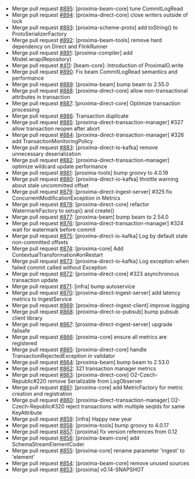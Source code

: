  - Merge pull request [#895](https://github.com/datadrivencz/proxima-platform/pull/895): [proxima-beam-core] tune CommitLogRead
 - Merge pull request [#894](https://github.com/datadrivencz/proxima-platform/pull/894): [proxima-direct-core] close writers outside of lock
 - Merge pull request [#893](https://github.com/datadrivencz/proxima-platform/pull/893): [proxima-scheme-proto] add toString() to ProtoSerializerFactory
 - Merge pull request [#892](https://github.com/datadrivencz/proxima-platform/pull/892): [proxima-beam-tools] remove hard dependency on Direct and FlinkRunner
 - Merge pull request [#891](https://github.com/datadrivencz/proxima-platform/pull/891): [proxima-compiler] add Model.wrap(Repository)
 - Merge pull request [#411](https://github.com/datadrivencz/proxima-platform/pull/411): [beam-core]: Introduction of ProximaIO.write
 - Merge pull request [#890](https://github.com/datadrivencz/proxima-platform/pull/890): Fix beam CommitLogRead semantics and performance
 - Merge pull request [#889](https://github.com/datadrivencz/proxima-platform/pull/889): [proxima-beam] bump beam to 2.55.0
 - Merge pull request [#888](https://github.com/datadrivencz/proxima-platform/pull/888): [proxima-direct-core] allow non-transactional attributes in transaction
 - Merge pull request [#887](https://github.com/datadrivencz/proxima-platform/pull/887): [proxima-direct-core] Optimize transaction processing
 - Merge pull request [#886](https://github.com/datadrivencz/proxima-platform/pull/886): Transaction duplicate
 - Merge pull request [#885](https://github.com/datadrivencz/proxima-platform/pull/885): [proxima-direct-transaction-manager] #327 allow transaction reopen after abort
 - Merge pull request [#884](https://github.com/datadrivencz/proxima-platform/pull/884): [proxima-direct-transaction-manager] #326 add TransactionMonitoringPolicy
 - Merge pull request [#883](https://github.com/datadrivencz/proxima-platform/pull/883): [proxima-direct-io-kafka] remove unnecessary deserialization
 - Merge pull request [#882](https://github.com/datadrivencz/proxima-platform/pull/882): [proxima-direct-transaction-manager] optimize wildcard update performance
 - Merge pull request [#881](https://github.com/datadrivencz/proxima-platform/pull/881): [proxima-tools] bump groovy to 4.0.19
 - Merge pull request [#880](https://github.com/datadrivencz/proxima-platform/pull/880): [proxima-direct-io-kafka] throttle warning about stale uncommitted offset
 - Merge pull request [#879](https://github.com/datadrivencz/proxima-platform/pull/879): [proxima-direct-ingest-server] #325 fix ConcurrentModificationException in Metrics
 - Merge pull request [#878](https://github.com/datadrivencz/proxima-platform/pull/878): [proxima-direct-core] refactor WatermarkFactory to setup() and create()
 - Merge pull request [#877](https://github.com/datadrivencz/proxima-platform/pull/877): [proxima-beam] bump beam to 2.54.0
 - Merge pull request [#876](https://github.com/datadrivencz/proxima-platform/pull/876): [proxima-direct-transaction-manager] #324 wait for watermark before commit
 - Merge pull request [#875](https://github.com/datadrivencz/proxima-platform/pull/875): [proxima-direct-io-kafka] Log by default stale non-committed offsets
 - Merge pull request [#874](https://github.com/datadrivencz/proxima-platform/pull/874): [proxima-core] Add ContextualTransformation#onRestart
 - Merge pull request [#873](https://github.com/datadrivencz/proxima-platform/pull/873): [proxima-direct-io-kafka] Log exception when failed commit called without Exception
 - Merge pull request [#872](https://github.com/datadrivencz/proxima-platform/pull/872): [proxima-direct-core] #323 asynchronous transaction update
 - Merge pull request [#871](https://github.com/datadrivencz/proxima-platform/pull/871): [infra] bump autoservice
 - Merge pull request [#870](https://github.com/datadrivencz/proxima-platform/pull/870): [proxima-direct-ingest-server] add latency metrics to IngestService
 - Merge pull request [#869](https://github.com/datadrivencz/proxima-platform/pull/869): [proxima-direct-ingest-client] improve logging
 - Merge pull request [#868](https://github.com/datadrivencz/proxima-platform/pull/868): [proxima-direct-io-pubsub] bump pubsub client library
 - Merge pull request [#867](https://github.com/datadrivencz/proxima-platform/pull/867): [proxima-direct-ingest-server] upgrade failsafe
 - Merge pull request [#866](https://github.com/datadrivencz/proxima-platform/pull/866): [proxima-core] ensure all metrics are registered
 - Merge pull request [#865](https://github.com/datadrivencz/proxima-platform/pull/865): [proxima-direct-core] handle TransactionRejectedException in validator
 - Merge pull request [#864](https://github.com/datadrivencz/proxima-platform/pull/864): [proxima-beam] bump beam to 2.53.0
 - Merge pull request [#862](https://github.com/datadrivencz/proxima-platform/pull/862): 321 transaction manager metrics
 - Merge pull request [#863](https://github.com/datadrivencz/proxima-platform/pull/863): [proxima-direct-core] O2-Czech-Republic#220 remove Serializable from LogObserver
 - Merge pull request [#861](https://github.com/datadrivencz/proxima-platform/pull/861): [proxima-core] add MetricFactory for metric creation and registration
 - Merge pull request [#860](https://github.com/datadrivencz/proxima-platform/pull/860): [proxima-direct-transaction-manager] O2-Czech-Republic#320 reject transactions with multiple seqIds for same KeyAttribute
 - Merge pull request [#859](https://github.com/datadrivencz/proxima-platform/pull/859): [infra] Happy new year
 - Merge pull request [#858](https://github.com/datadrivencz/proxima-platform/pull/858): [proxima-tools] bump groovy to 4.0.17
 - Merge pull request [#857](https://github.com/datadrivencz/proxima-platform/pull/857): [proxima] fix version references from 0.12
 - Merge pull request [#856](https://github.com/datadrivencz/proxima-platform/pull/856): [proxima-beam-core] add SchemaStreamElementCoder
 - Merge pull request [#855](https://github.com/datadrivencz/proxima-platform/pull/855): [proxima-core] rename parameter 'ingest' to 'element'
 - Merge pull request [#854](https://github.com/datadrivencz/proxima-platform/pull/854): [proxima-beam-core] remove unused sources
 - Merge pull request [#853](https://github.com/datadrivencz/proxima-platform/pull/853): [proxima] v0.14-SNAPSHOT
